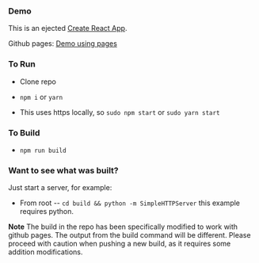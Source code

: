 ### Demo

This is an ejected [Create React App](https://github.com/facebook/create-react-app).

Github pages: [Demo using pages](https://alan-cruz2.github.io/demo/build/index.html)

### To Run

- Clone repo

- `npm i` or `yarn`
- This uses https locally, so `sudo npm start` or `sudo yarn start`

### To Build

- `npm run build`

### Want to see what was built?

Just start a server, for example:

- From root -- `cd build && python -m SimpleHTTPServer` this example requires python.


**Note**
The build in the repo has been specifically modified to work with github pages. The output from the build command will be different. Please proceed with caution when pushing a new build, as it requires some addition modifications.
